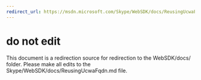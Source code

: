 ```yaml
---
redirect_url: https://msdn.microsoft.com/Skype/WebSDK/docs/ReusingUcwaFqdn
---
```

# do not edit
This document is a redirection source for redirection to the WebSDK/docs/ folder. Please make all edits to the Skype/WebSDK/docs/ReusingUcwaFqdn.md file.

